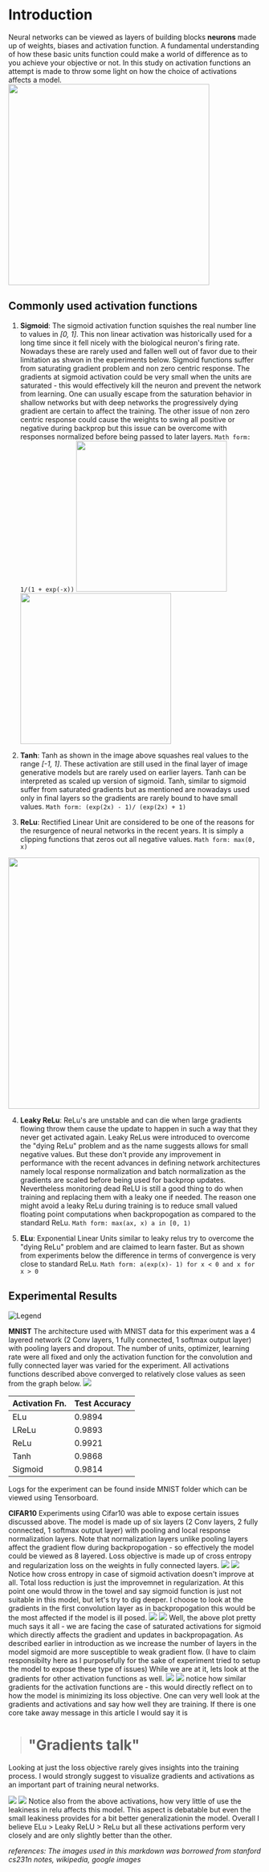 # Introduction
Neural networks can be viewed as layers of building blocks **neurons** made up of weights, biases and activation function. A fundamental understanding of how these basic units function could make a world of difference as to you achieve your objective or not. In this study on activation functions an attempt is made to throw some light on how the choice of activations affects a model.
<img src="./images/neuron_model.jpeg" width="400">

## Commonly used activation functions
1. **Sigmoid**: 
The sigmoid activation function squishes the real number line to values in *[0, 1]*. This non linear activation was historically used for a long time since it fell nicely with the biological neuron's firing rate. Nowadays these are rarely used and fallen well out of favor due to their limitation as shwon in the experiments below. Sigmoid functions suffer from saturating gradient problem and non zero centric response. The gradients at sigmoid activation could be very small when the units are saturated - this would effectively kill the neuron and prevent the network from learning. One can usually escape from the saturation behavior in shallow networks but with deep networks the progressively dying gradient are certain to affect the training. The other issue of non zero centric response could cause the weights to swing all positive or negative during backprop but this issue can be overcome with responses normalized before being passed to later layers.
`Math form:  1/(1 + exp(-x))`
<img src="./images/sigmoid.png" width = "300"><img src="./images/tanh.png" width="300">

2. **Tanh**:
Tanh as shown in the image above squashes real values to the range *[-1, 1]*. These activation are still used in the final layer of image generative models but are rarely used on earlier layers. Tanh can be interpreted as scaled up version of sigmoid. Tanh, similar to sigmoid suffer from saturated gradients but as mentioned are nowadays used only in final layers so the gradients are rarely bound to have small values.
`Math form: (exp(2x) - 1)/ (exp(2x) + 1)`

3. **ReLu**:
Rectified Linear Unit are considered to be one of the reasons for the resurgence of neural networks in the recent years. It is simply a clipping functions that zeros out all negative values.
`Math form: max(0, x)`
<img src="./images/relu.jpeg" width="500">

4. **Leaky ReLu**:
ReLu's are unstable and can die when large gradients flowing throw them cause the update to happen in such a way that they never get activated again. Leaky ReLus were introduced to overcome the "dying ReLu" problem and as the name suggests allows for small negative values. But these don't provide any improvement in performance with the recent advances in defining network architectures namely local response normalization and batch normalization as the gradients are scaled before being used for backprop updates. Nevertheless monitoring dead ReLU is still a good thing to do when training and replacing them with a leaky one if needed. The reason one might avoid a leaky ReLu during training is to reduce small valued floating point computations when backpropogation as compared to the standard ReLu.
`Math form: max(ax, x) a in [0, 1)`

5. **ELu**:
Exponential Linear Units similar to leaky relus try to overcome the "dying ReLu" problem and are claimed to learn faster. But as shown from experiments below the difference in terms of convergence is very close to standard ReLu.
`Math form: a(exp(x)- 1) for x < 0 and x for x > 0`

## Experimental Results
![](./MNIST/Legend.png "Legend")

**MNIST**
The architecture used with MNIST data for this experiment was a 4 layered network (2 Conv layers, 1 fully connected, 1 softmax output layer) with pooling layers and dropout. The number of units, optimizer, learning rate were all fixed and only the activation function for the convolution and fully connected layer was varied for the experiment. All activations functions described above converged to relatively close values as seen from the graph below. 
<img src="./MNIST/MNIST_loss.png">

| **Activation Fn.** | **Test Accuracy** |
|------|--------|
| ELu | 0.9894 |
| LReLu | 0.9893 |
| ReLu | 0.9921 |
| Tanh | 0.9868 |
| Sigmoid | 0.9814 |

Logs for the experiment can be found inside MNIST folder which can be viewed using Tensorboard.


**CIFAR10**
Experiments using Cifar10 was able to expose certain issues discussed above. The model is made up of six layers (2 Conv layers, 2 fully connected, 1 softmax output layer) with pooling and local response normalization layers. Note that normalization layers unlike pooling layers affect the gradient flow during backpropogation - so effectively the model could be viewed as 8 layered.  Loss objective is made up of cross entropy and regularization loss on the weights in fully connected layers. 
<img src="./Cifar10/CifarTotalLoss.png">
<img src="./Cifar10/CifarEntropyLoss.png">
Notice how cross entropy in case of sigmoid activation doesn't improve at all. Total loss reduction is just the improvemnet in regularization. At this point one would throw in the towel and say sigmoid function is just not suitable in this model, but let's try to dig deeper.
I choose to look at the gradients in the first convolution layer as in backpropogation this would be the most affected if the model is ill posed.
<img src="./Cifar10/GradientSigmoidConv1Weights.png">
<img src="./Cifar10/GradientSigmoidConv1Biases.png">
Well, the above plot pretty much says it all - we are facing the case of saturated activations for sigmoid which directly affects the gradient and updates in backpropagation. As described earlier in introduction as we increase the number of layers in the model sigmoid are more susceptible to weak gradient flow. (I have to claim responsibilty here as I purposefully for the sake of experiment tried to setup the model to expose these type of issues)
While we are at it, lets look at the gradients for other activation functions as well.
<img src="./Cifar10/GradientConv1Weights.png">
<img src="./Cifar10/GradientConv1Biases.png">
notice how similar gradients for the activation functions are - this would directly reflect on to how the model is minimizing its loss objective. One can very well look at the gradients and activations and say how well they are training. If there is one core take away message in this article I would say it is 
> # "Gradients talk"

Looking at just the loss objective rarely gives insights into the training process. I would strongly suggest to visualize gradients and activations as an important part of training neural networks.

<img src="./Cifar10/LuActivationsConv1.png">
<img src="./Cifar10/ActivationConv1.png">
Notice also from the above activations, how very little of use the leakiness in relu affects this model. This aspect is debatable but even the small leakiness provides for a bit better generalizationin the model.
Overall I believe ELu > Leaky ReLU > ReLu but all these activations perform very closely and are only slightly better than the other.





*references: The images used in this markdown was borrowed from stanford cs231n notes, wikipedia, google images*